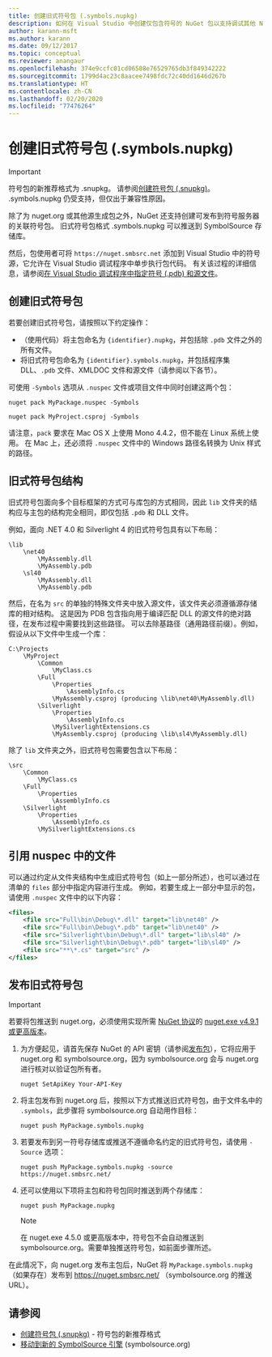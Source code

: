 ```yaml
---
title: 创建旧式符号包 (.symbols.nupkg)
description: 如何在 Visual Studio 中创建仅包含符号的 NuGet 包以支持调试其他 NuGet 包。
author: karann-msft
ms.author: karann
ms.date: 09/12/2017
ms.topic: conceptual
ms.reviewer: anangaur
ms.openlocfilehash: 374e9ccfc01cd06508e76529765db3f849342222
ms.sourcegitcommit: 1799d4ac23c8aacee7498fdc72c40dd1646d267b
ms.translationtype: HT
ms.contentlocale: zh-CN
ms.lasthandoff: 02/20/2020
ms.locfileid: "77476264"
---
```

# <a name="creating-legacy-symbol-packages-symbolsnupkg"></a>创建旧式符号包 (.symbols.nupkg)

> [!Important]
> 符号包的新推荐格式为 .snupkg。 请参阅[创建符号包 (.snupkg)](Symbol-Packages-snupkg.md)。 </br>
> .symbols.nupkg 仍受支持，但仅出于兼容性原因。

除了为 nuget.org 或其他源生成包之外，NuGet 还支持创建可发布到符号服务器的关联符号包。 旧式符号包格式 .symbols.nupkg 可以推送到 SymbolSource 存储库。

然后，包使用者可将 `https://nuget.smbsrc.net` 添加到 Visual Studio 中的符号源，它允许在 Visual Studio 调试程序中单步执行包代码。 有关该过程的详细信息，请参阅[在 Visual Studio 调试程序中指定符号 (.pdb) 和源文件](/visualstudio/debugger/specify-symbol-dot-pdb-and-source-files-in-the-visual-studio-debugger)。

## <a name="creating-a-legacy-symbol-package"></a>创建旧式符号包

若要创建旧式符号包，请按照以下约定操作：

- （使用代码）将主包命名为 `{identifier}.nupkg`，并包括除 `.pdb` 文件之外的所有文件。
- 将旧式符号包命名为 `{identifier}.symbols.nupkg`，并包括程序集 DLL、`.pdb` 文件、XMLDOC 文件和源文件（请参阅以下各节）。

可使用 `-Symbols` 选项从 `.nuspec` 文件或项目文件中同时创建这两个包：

```cli
nuget pack MyPackage.nuspec -Symbols

nuget pack MyProject.csproj -Symbols
```

请注意，`pack` 要求在 Mac OS X 上使用 Mono 4.4.2，但不能在 Linux 系统上使用。 在 Mac 上，还必须将 `.nuspec` 文件中的 Windows 路径名转换为 Unix 样式的路径。

## <a name="legacy-symbol-package-structure"></a>旧式符号包结构

旧式符号包面向多个目标框架的方式可与库包的方式相同，因此 `lib` 文件夹的结构应与主包的结构完全相同，即仅包括 `.pdb` 和 DLL 文件。

例如，面向 .NET 4.0 和 Silverlight 4 的旧式符号包具有以下布局：

    \lib
        \net40
            \MyAssembly.dll
            \MyAssembly.pdb
        \sl40
            \MyAssembly.dll
            \MyAssembly.pdb

然后，在名为 `src` 的单独的特殊文件夹中放入源文件，该文件夹必须遵循源存储库的相对结构。 这是因为 PDB 包含指向用于编译匹配 DLL 的源文件的绝对路径，在发布过程中需要找到这些路径。 可以去除基路径（通用路径前缀）。例如，假设从以下文件中生成一个库：

    C:\Projects
        \MyProject
            \Common
                \MyClass.cs
            \Full
                \Properties
                    \AssemblyInfo.cs
                \MyAssembly.csproj (producing \lib\net40\MyAssembly.dll)
            \Silverlight
                \Properties
                    \AssemblyInfo.cs
                \MySilverlightExtensions.cs
                \MyAssembly.csproj (producing \lib\sl4\MyAssembly.dll)

除了 `lib` 文件夹之外，旧式符号包需要包含以下布局：

    \src
        \Common
            \MyClass.cs
        \Full
            \Properties
                \AssemblyInfo.cs
        \Silverlight
            \Properties
                \AssemblyInfo.cs
            \MySilverlightExtensions.cs

## <a name="referring-to-files-in-the-nuspec"></a>引用 nuspec 中的文件

可以通过约定从文件夹结构中生成旧式符号包（如上一部分所述），也可以通过在清单的 `files` 部分中指定内容进行生成。 例如，若要生成上一部分中显示的包，请使用 `.nuspec` 文件中的以下内容：

```xml
<files>
    <file src="Full\bin\Debug\*.dll" target="lib\net40" />
    <file src="Full\bin\Debug\*.pdb" target="lib\net40" />
    <file src="Silverlight\bin\Debug\*.dll" target="lib\sl40" />
    <file src="Silverlight\bin\Debug\*.pdb" target="lib\sl40" />
    <file src="**\*.cs" target="src" />
</files>
```

## <a name="publishing-a-legacy-symbol-package"></a>发布旧式符号包

> [!Important]
> 若要将包推送到 nuget.org，必须使用实现所需 [NuGet 协议](../api/nuget-protocols.md)的 [nuget.exe v4.9.1 或更高版本](https://www.nuget.org/downloads)。

1. 为方便起见，请首先保存 NuGet 的 API 密钥（请参阅[发布包](../nuget-org/publish-a-package.md)），它将应用于 nuget.org 和 symbolsource.org，因为 symbolsource.org 会与 nuget.org 进行核对以验证包所有者。

    ```cli
    nuget SetApiKey Your-API-Key
    ```

2. 将主包发布到 nuget.org 后，按照以下方式推送旧式符号包，由于文件名中的 `.symbols`，此步骤将 symbolsource.org 自动用作目标：

    ```cli
    nuget push MyPackage.symbols.nupkg
    ```

3. 若要发布到另一符号存储库或推送不遵循命名约定的旧式符号包，请使用 `-Source` 选项：

    ```cli
    nuget push MyPackage.symbols.nupkg -source https://nuget.smbsrc.net/
    ```

4. 还可以使用以下项将主包和符号包同时推送到两个存储库：

    ```cli
    nuget push MyPackage.nupkg
    ```

   > [!Note]
   > 在 nuget.exe 4.5.0 或更高版本中，符号包不会自动推送到 symbolsource.org。需要单独推送符号包，如前面步骤所述。
   
在此情况下，向 nuget.org 发布主包后，NuGet 将 `MyPackage.symbols.nupkg`（如果存在）发布到 https://nuget.smbsrc.net/ （symbolsource.org 的推送 URL）。

## <a name="see-also"></a>请参阅

* [创建符号包 (.snupkg)](Symbol-Packages-snupkg.md) - 符号包的新推荐格式
* [移动到新的 SymbolSource 引擎](https://tripleemcoder.com/2015/10/04/moving-to-the-new-symbolsource-engine/) (symbolsource.org)
